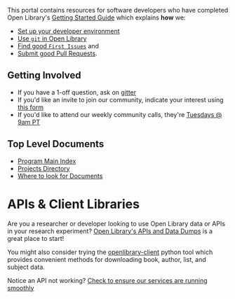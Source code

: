 This portal contains resources for software developers who have completed Open Library's [Getting Started Guide](https://github.com/internetarchive/openlibrary/blob/master/CONTRIBUTING.md) which explains **how** we:
* [Set up your developer environment](https://github.com/internetarchive/openlibrary/tree/master/docker#welcome-to-the-docker-installation-guide-for-open-library-developers)
* [Use `git` in Open Library](https://github.com/internetarchive/openlibrary/wiki/Git-Cheat-Sheet)
* [Find good `First Issues`](https://github.com/internetarchive/openlibrary/issues?q=is%3Aopen+is%3Aissue+label%3A%22Needs%3A+Help%22+label%3A%22Good+First+Issue%22) and
* [Submit good Pull Requests](https://github.com/internetarchive/openlibrary/blob/master/CONTRIBUTING.md#submitting-pull-requests).

## Getting Involved

* If you have a 1-off question, ask on [gitter](https://gitter.im/theopenlibrary/Lobby)
* If you'd like an invite to join our community, indicate your interest using [this form](https://openlibrary.org/volunteer)
* If you'd like to attend our weekly community calls, they're [Tuesdays @ 9am PT](https://github.com/internetarchive/openlibrary/wiki/Community-Call) 

## Top Level Documents

* [Program Main Index](https://docs.google.com/document/d/1KJr3A81Gew7nfuyo9PnCLCjNBDs5c7iR4loOGm1Pafs/)
* [Projects Directory](https://docs.google.com/document/d/1Kliq7Hs8qpTCtAAp7LKSS8ULenX7l5hQADdo3Y6O8Is/)
* [Where to look for Documents](https://github.com/internetarchive/openlibrary/wiki/Documentation)

# APIs & Client Libraries

Are you a researcher or developer looking to use Open Library data or APIs in your research experiment?
[Open Library's APIs and Data Dumps](https://openlibrary.org/developers/api) is a great place to start!

You might also consider trying the [openlibrary-client](https://github.com/internetarchive/openlibrary-client) python tool which provides convenient methods for downloading book, author, list, and subject data.

Notice an API not working? [Check to ensure our services are running smoothly](https://status.archivelab.org)